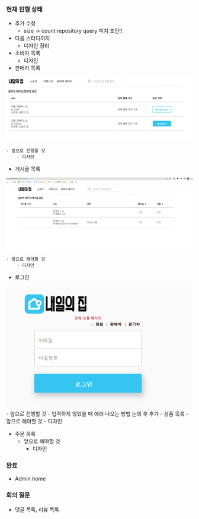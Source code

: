 ### 현재 진행 상태
- 추가 수정
    - size -> count repository query 피치 조인!!
- 다음 스터디까지
    - 디자인 정리
- 소비자 목록
    - 디자인
- 판매자 목록

<img src='img/판매자목록_admin.PNG' />

    - 앞으로 진행할 것
        - 디자인
- 게시글 목록

<img src='img/게시글목록_admin.PNG' />

    - 앞으로 해야할 것
        - 디자인
- 로그인

<img src='img/login.PNG' />
    - 앞으로 진행할 것
        - 입력하지 않았을 때 에러 나오는 방법 논의 후 추가
- 상품 목록
    - 앞으로 해야할 것
        - 디자인

- 주문 목록
    - 앞으로 해야할 것
        - 디자인

### 완료
- Admin home

### 회의 질문
- 댓글 목록, 리뷰 목록